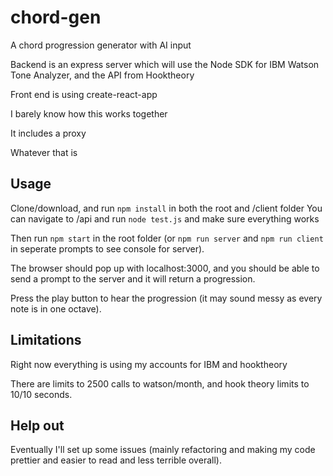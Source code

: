 # chord-gen
A chord progression generator with AI input

Backend is an express server which will use the Node SDK for IBM Watson Tone Analyzer, and the API from Hooktheory

Front end is using create-react-app

I barely know how this works together

It includes a proxy

Whatever that is

## Usage

Clone/download, and run `npm install` in both the root and /client folder
You can navigate to /api and run `node test.js` and make sure everything works

Then run `npm start` in the root folder (or `npm run server` and `npm run client` in seperate prompts to see console for server).

The browser should pop up with localhost:3000, and you should be able to send a prompt to the server and it will return a progression.

Press the play button to hear the progression (it may sound messy as every note is in one octave).

## Limitations

Right now everything is using my accounts for IBM and hooktheory

There are limits to 2500 calls to watson/month, and hook theory limits to 10/10 seconds. 

## Help out

Eventually I'll set up some issues (mainly refactoring and making my code prettier and easier to read and less terrible overall).

